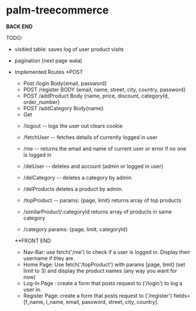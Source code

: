 # palm-treecommerce

**BACK END**

TODO:

- visitied table: saves log of user product visits
- pagination (next page wala)

- Implemented Routes
  \*POST

  - Post /login Body{email, password}
  - POST /register BODY {email, name, street, city, country, password}
  - POST /addProduct Body {name, price, discount, categoryId, order_number}
  - POST /addCategory Body{name}

  * Get

  - /logout -- logs the user out clears cookie
  - /fetchUser -- fetches details of currently logged in user
  - /me -- returns the email and name of current user or error if no one is logged in
  - /delUser -- deletes and account (admin or logged in user)
  - /delCategory -- deletes a category by admin.
  - /delProducts deletes a product by admin.

  - /topProduct -- params: {page, limit} returns array of top products
  - /similarProduct/:categoryId returns array of products in same category
  - /category params: {page, limit, categoryId}

  \*\*FRONT END

  - Nav-Bar: use fetch('/me') to check if a user is logged in. Display their username if they are.
  - Home Page: Use fetch('/topProduct') with params [page, limit] (set limit to 3) and display the product names (any way you want for now)
  - Log-In Page : create a form that posts request to ('/login') to log a user in.
  - Register Page: create a form that posts request to ('/register') fields=[f_name, l_name, email, password, street, city, country].
